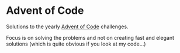 # Advent of Code
Solutions to the yearly [Advent of Code](https://adventofcode.com) challenges.

Focus is on solving the problems and not on creating fast and elegant solutions (which is quite obvious if you look at my code...)